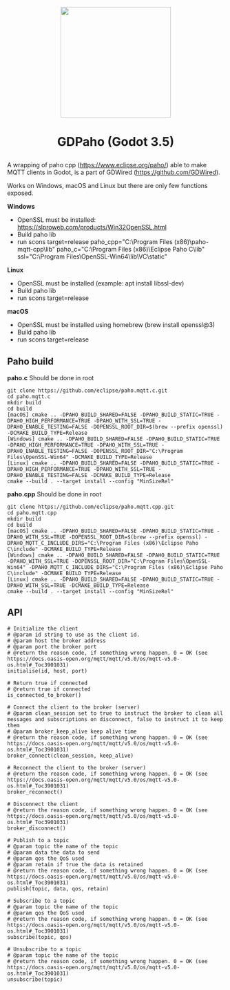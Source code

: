 <p align="center"><img src="https://user-images.githubusercontent.com/4105962/204161994-7b135944-4e3a-47af-8cf2-0c7a2b13701a.png" width="256"></p>

# <p align="center">GDPaho (Godot 3.5)</p>

A wrapping of paho cpp (https://www.eclipse.org/paho/) able to make MQTT clients in Godot, is a part of GDWired (https://github.com/GDWired).

Works on Windows, macOS and Linux but there are only few functions exposed.

**Windows**
 - OpenSSL must be installed: https://slproweb.com/products/Win32OpenSSL.html
 - Build paho lib
 - run scons target=release paho_cpp="C:\Program Files (x86)\paho-mqtt-cpp\lib" paho_c="C:\Program Files (x86)\Eclipse Paho C\lib" ssl="C:\Program Files\OpenSSL-Win64\lib\VC\static"

**Linux**
 - OpenSSL must be installed (example: apt install libssl-dev)
 - Build paho lib
 - run scons target=release

**macOS**
 - OpenSSL must be installed using homebrew (brew install openssl@3)
 - Build paho lib
 - run scons target=release
 
## Paho build

**paho.c**
Should be done in root
```console
git clone https://github.com/eclipse/paho.mqtt.c.git
cd paho.mqtt.c
mkdir build
cd build
[macOS] cmake .. -DPAHO_BUILD_SHARED=FALSE -DPAHO_BUILD_STATIC=TRUE -DPAHO_HIGH_PERFORMANCE=TRUE -DPAHO_WITH_SSL=TRUE -DPAHO_ENABLE_TESTING=FALSE -DOPENSSL_ROOT_DIR=$(brew --prefix openssl) -DCMAKE_BUILD_TYPE=Release
[Windows] cmake .. -DPAHO_BUILD_SHARED=FALSE -DPAHO_BUILD_STATIC=TRUE -DPAHO_HIGH_PERFORMANCE=TRUE -DPAHO_WITH_SSL=TRUE -DPAHO_ENABLE_TESTING=FALSE -DOPENSSL_ROOT_DIR="C:\Program Files\OpenSSL-Win64" -DCMAKE_BUILD_TYPE=Release
[Linux] cmake .. -DPAHO_BUILD_SHARED=FALSE -DPAHO_BUILD_STATIC=TRUE -DPAHO_HIGH_PERFORMANCE=TRUE -DPAHO_WITH_SSL=TRUE -DPAHO_ENABLE_TESTING=FALSE -DCMAKE_BUILD_TYPE=Release
cmake --build . --target install --config "MinSizeRel"
```

**paho.cpp**
Should be done in root
```console
git clone https://github.com/eclipse/paho.mqtt.cpp.git
cd paho.mqtt.cpp
mkdir build
cd build
[macOS] cmake .. -DPAHO_BUILD_SHARED=FALSE -DPAHO_BUILD_STATIC=TRUE -DPAHO_WITH_SSL=TRUE -DOPENSSL_ROOT_DIR=$(brew --prefix openssl) -DPAHO_MQTT_C_INCLUDE_DIRS="C:\Program Files (x86)\Eclipse Paho C\include" -DCMAKE_BUILD_TYPE=Release 
[Windows] cmake .. -DPAHO_BUILD_SHARED=FALSE -DPAHO_BUILD_STATIC=TRUE -DPAHO_WITH_SSL=TRUE -DOPENSSL_ROOT_DIR="C:\Program Files\OpenSSL-Win64" -DPAHO_MQTT_C_INCLUDE_DIRS="C:\Program Files (x86)\Eclipse Paho C\include" -DCMAKE_BUILD_TYPE=Release
[Linux] cmake .. -DPAHO_BUILD_SHARED=FALSE -DPAHO_BUILD_STATIC=TRUE -DPAHO_WITH_SSL=TRUE -DCMAKE_BUILD_TYPE=Release
cmake --build . --target install --config "MinSizeRel"
```

## API

``` gdscript
# Initialize the client
# @param id string to use as the client id.
# @param host the broker address
# @param port the broker port
# @return the reason code, if something wrong happen. 0 = OK (see https://docs.oasis-open.org/mqtt/mqtt/v5.0/os/mqtt-v5.0-os.html#_Toc3901031)
initialise(id, host, port)

# Return true if connected 
# @return true if connected 
is_connected_to_broker()

# Connect the client to the broker (server)
# @param clean_session set to true to instruct the broker to clean all messages and subscriptions on disconnect, false to instruct it to keep them
# @param broker_keep_alive keep alive time
# @return the reason code, if something wrong happen. 0 = OK (see https://docs.oasis-open.org/mqtt/mqtt/v5.0/os/mqtt-v5.0-os.html#_Toc3901031)
broker_connect(clean_session, keep_alive)

# Reconnect the client to the broker (server)
# @return the reason code, if something wrong happen. 0 = OK (see https://docs.oasis-open.org/mqtt/mqtt/v5.0/os/mqtt-v5.0-os.html#_Toc3901031)
broker_reconnect()

# Disconnect the client
# @return the reason code, if something wrong happen. 0 = OK (see https://docs.oasis-open.org/mqtt/mqtt/v5.0/os/mqtt-v5.0-os.html#_Toc3901031)
broker_disconnect()

# Publish to a topic
# @param topic the name of the topic
# @param data the data to send
# @param qos the QoS used
# @param retain if true the data is retained
# @return the reason code, if something wrong happen. 0 = OK (see https://docs.oasis-open.org/mqtt/mqtt/v5.0/os/mqtt-v5.0-os.html#_Toc3901031)
publish(topic, data, qos, retain)

# Subscribe to a topic
# @param topic the name of the topic
# @param qos the QoS used
# @return the reason code, if something wrong happen. 0 = OK (see https://docs.oasis-open.org/mqtt/mqtt/v5.0/os/mqtt-v5.0-os.html#_Toc3901031)
subscribe(topic, qos)

# Unsubscribe to a topic
# @param topic the name of the topic
# @return the reason code, if something wrong happen. 0 = OK (see https://docs.oasis-open.org/mqtt/mqtt/v5.0/os/mqtt-v5.0-os.html#_Toc3901031)
unsubscribe(topic)

````
